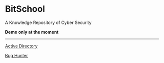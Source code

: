 # BitSchool
A Knowledge Repository  of  Cyber Security

**Demo only at the moment**



----



[Active Directory](\ActiveDirectory\README.md)



[Bug Hunter](ActiveDirectory\README.md)
